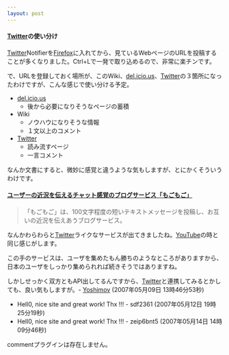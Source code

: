 ```yaml
---
layout: post
---
```

<h4><a href="http://www.twitter.com">Twitter</a>の使い分け</h4>
<p><a href="http://www.twitter.com">Twitter</a>Notifierを<a href="http://www.mozilla-japan.org/products/firefox/">Firefox</a>に入れてから、見ているWebページのURLを投稿することが多くなりました。Ctrl+Lで一発で取り込めるので、非常に楽チンです。</p>
<p>で、URLを登録しておく場所が、このWiki、<a href="http://delicious.com/">del.icio.us</a>、<a href="http://www.twitter.com">Twitter</a>の３箇所になったわけですが、こんな感じで使い分ける予定。</p>
<ul>
<li><a href="http://delicious.com/">del.icio.us</a><ul>
<li>後から必要になりそうなページの蓄積</li>
</ul>
<li>Wiki<ul>
<li>ノウハウになりそうな情報</li>
<li>１文以上のコメント</li>
</ul>
<li><a href="http://www.twitter.com">Twitter</a><ul>
<li>読み流すページ</li>
<li>一言コメント</li>
</ul>
</ul>
<p>なんか文書にすると、微妙に感覚と違うような気もしますが、とにかくそういうわけです。</p>
<h4><a href="http://bb.watch.impress.co.jp/cda/news/18041.html?ref=rss">ユーザーの近況を伝えるチャット感覚のブログサービス「もごもご」</a></h4>
<blockquote><p>「もごもご」は、100文字程度の短いテキストメッセージを投稿し、お互いの近況を伝えあうブログサービス。</p>
</blockquote>
<p>なんかわらわらと<a href="http://www.twitter.com">Twitter</a>ライクなサービスが出てきましたね。<a href="http://www.youtube.com">YouTube</a>の時と同じ感じがします。</p>
<p>この手のサービスは、ユーザを集めたもん勝ちのようなところがありますから、日本のユーザをしっかり集められれば続きそうではありますね。</p>
<p>しかしせっかく双方ともAPI出してるんですから、<a href="http://www.twitter.com">Twitter</a>と連携してみるとかしても、良い気もしますが。- <a href="/?page=Yoshimov" class="wikipage">Yoshimov</a> (2007年05月09日 13時46分53秒)</p>
<ul>
<li>Hell0, nice site and great work! Thx !!! - sdf2361 (2007年05月12日 19時25分19秒)</li>
<li>Hell0, nice site and great work! Thx !!! - zeip6bnt5 (2007年05月14日 14時09分46秒)</li>
</ul>
<p><span class="error">commentプラグインは存在しません。</span> </p>
